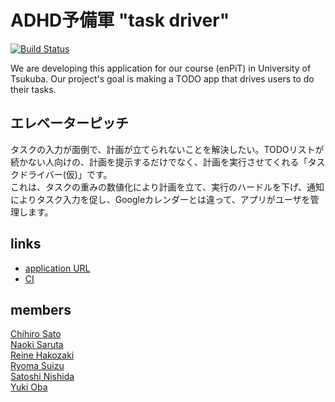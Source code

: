 # ADHD予備軍 "task driver"

[![Build Status](https://travis-ci.org/enpitut2018/task_driver.svg?branch=master)](https://travis-ci.org/enpitut2018/task_driver)

We are developing this application for our course (enPiT) in University of Tsukuba. Our project's goal is making a TODO app that drives users to do their tasks.

## エレベーターピッチ
タスクの入力が面倒で、計画が立てられないことを解決したい。TODOリストが続かない人向けの、計画を提示するだけでなく、計画を実行させてくれる「タスクドライバー(仮)」です。  
これは、タスクの重みの数値化により計画を立て、実行のハードルを下げ、通知によりタスク入力を促し、Googleカレンダーとは違って、アプリがユーザを管理します。

## links
* [application URL](https://task-driver.sukiyaki.party)
* [CI](https://travis-ci.org/enpitut2018/task_driver)

## members
[Chihiro Sato](https://github.com/lmn8cs)  
[Naoki Saruta](https://github.com/Kunado)  
[Reine Hakozaki](https://github.com/hakozaki-reine)  
[Ryoma Suizu](https://github.com/Ryoma-Suizu)  
[Satoshi Nishida](https://github.com/Nishida-Satoshi)  
[Yuki Oba](https://github.com/itumizu)